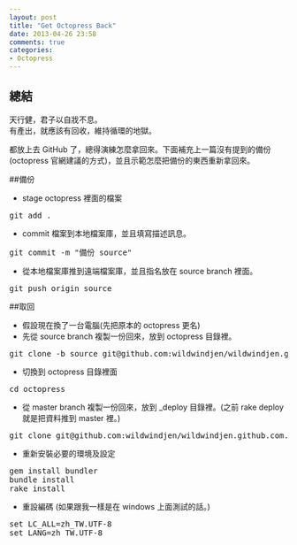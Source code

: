 ```yaml
---
layout: post
title: "Get Octopress Back"
date: 2013-04-26 23:58
comments: true
categories: 
- Octopress
---
```

## 總結
<pre>
天行健，君子以自戕不息。
有產出，就應該有回收，維持循環的地獄。
</pre>

都放上去 GitHub 了，總得演練怎麼拿回來。下面補充上一篇沒有提到的備份(octopress 官網建議的方式)，並且示範怎麼把備份的東西重新拿回來。

##備份
+ stage octopress 裡面的檔案
<pre>
git add .
</pre>
+ commit 檔案到本地檔案庫，並且填寫描述訊息。
<pre>
git commit -m "備份 source"
</pre>
+ 從本地檔案庫推到遠端檔案庫，並且指名放在 source branch 裡面。
<pre>
git push origin source
</pre>

##取回
+ 假設現在換了一台電腦(先把原本的 octopress 更名)
+ 先從 source branch 複製一份回來，放到 octopress 目錄裡。
<pre>
git clone -b source git@github.com:wildwindjen/wildwindjen.github.com.git octopress
</pre>
+ 切換到 octopress 目錄裡面
<pre>
cd octopress
</pre>
+ 從 master branch 複製一份回來，放到 _deploy 目錄裡。(之前 rake deploy 就是把資料推到 master 裡。)
<pre>
git clone git@github.com:wildwindjen/wildwindjen.github.com.git _deploy 
</pre>
+ 重新安裝必要的環境及設定
<pre>
gem install bundler
bundle install
rake install
</pre>
+ 重設編碼 (如果跟我一樣是在 windows 上面測試的話。)
<pre>
set LC_ALL=zh_TW.UTF-8
set LANG=zh_TW.UTF-8
</pre>